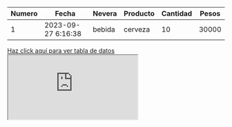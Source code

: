 <!DOCTYPE html>
<html lang="es">
<head>
    <meta charset="UTF-8">
    <meta http-equiv="X-UA-Compatible" content="IE=edge">
    <meta name="viewport" content="width=device-width, initial-scale=1.0">
    <title>Título de la página</title>
    <!-- Agregar enlace a la hoja de estilos de Bootstrap -->
    <link href="https://stackpath.bootstrapcdn.com/bootstrap/4.5.2/css/bootstrap.min.css" rel="stylesheet">
    
</head>
<body>
    <div class="container mt-5">
        <table class="table table-bordered table-striped">
            <thead class="thead-dark">
                <tr>
                    <th scope="col">Numero</th>
                    <th scope="col">Fecha</th>
                    <th scope="col">Nevera</th>
                    <th scope="col">Producto</th>
                    <th scope="col">Cantidad</th>
                    <th scope="col">Pesos</th>
                </tr>
            </thead>
            <tbody>
                <tr class="fila-resaltada">
                    <td>1</td>
                    <td>2023-09-27 6:16:38</td>
                    <td>bebida</td>
                    <td>cerveza</td>
                    <td>10</td>
                    <td>30000</td>
                </tr>
                <!-- Agregar más filas si es necesario -->
            </tbody>
        </table>
        <!-- Agregar el hipervínculo -->
        <a href="https://docs.google.com/spreadsheets/d/1Mz10aB8jaR5z4HtA6InIBALCUz7c7HtJU9jYgZ5yolM/edit?usp=sharing" target="_blank">Haz click aquí para ver tabla de datos</a>
    </div>
    <!-- Agregar el iframe -->
    <iframe src="https://docs.google.com/spreadsheets/d/e/2PACX-1vTcEzIXW7rn25aeuK5V-CZgMBgzNNPvM5jLWxahDlW2g-0_IGiBmVt4GtSvRc5dfSrsbyfxmPdvsETw/pubhtml?widget=true&amp;headers=false"></iframe>
    <!-- Agregar el script de Bootstrap al final del body -->
    <script src="https://stackpath.bootstrapcdn.com/bootstrap/4.5.2/js/bootstrap.min.js"></script>
</body>
</html>
